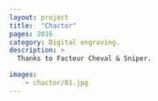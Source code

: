 ```yaml
---
layout: project
title:  "Chactor"
pages: 2016
category: Digital engraving. 
description: >
  Thanks to Facteur Cheval & Sniper.

images:
    - chactor/01.jpg
---
```

